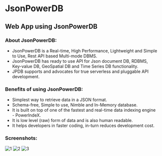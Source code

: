 # JsonPowerDB
## Web App using JsonPowerDB

### About JsonPowerDB:

- JsonPowerDB is a Real-time, High Performance, Lightweight and Simple to Use, Rest API based Multi-mode DBMS.
- JsonPowerDB has ready to use API for Json document DB, RDBMS, Key-value DB, GeoSpatial DB and Time Series DB functionality.
- JPDB supports and advocates for true serverless and pluggable API development.

### Benefits of using JsonPowerDB:

- Simplest way to retrieve data in a JSON format.
- Schema-free, Simple to use, Nimble and In-Memory database.
- It is built on top of one of the fastest and real-time data indexing engine - PowerIndeX.
- It is low level (raw) form of data and is also human readable.
- It helps developers in faster coding, in-turn reduces development cost.

### Screenshots:
![1](https://user-images.githubusercontent.com/67307949/152416881-589918b5-ece4-466b-bf68-eba736975407.png)
![2](https://user-images.githubusercontent.com/67307949/152416926-1ee45ab5-7912-4d4e-90d8-057086898c95.png)
![3](https://user-images.githubusercontent.com/67307949/152416936-fa5c78f6-6225-4a1f-bb89-df81812f68ff.png)
